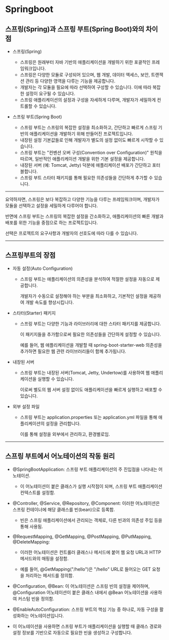 # Springboot

## 스프링(Spring)과 스프링 부트(Spring Boot)와의 차이점

- 스프링(Spring)

  -  스프링은 원래부터 자바 기반의 애플리케이션을 개발하기 위한 포괄적인 프레임워크입니다.
  -  스프링은 다양한 모듈로 구성되어 있으며, 웹 개발, 데이터 액세스, 보안, 트랜잭션 관리 등 다양한 영역을 다루는 기능을 제공합니다.
  -  개발자는 각 모듈을 필요에 따라 선택하여 구성할 수 있습니다. 이에 따라 복잡한 설정이 요구될 수 있습니다.
  -  스프링 애플리케이션의 설정과 구성을 자세하게 다루며, 개발자가 세밀하게 컨트롤할 수 있습니다.

- 스프링 부트(Spring Boot)

  -  스프링 부트는 스프링의 복잡한 설정을 최소화하고, 간단하고 빠르게 스프링 기반의 애플리케이션을 개발하기 위해 만들어진 프로젝트입니다.
  -  내장된 설정 기본값들로 인해 개발자가 별도의 설정 없이도 빠르게 시작할 수 있습니다.
  -  스프링 부트는 "컨벤션 오버 구성(Convention over Configuration)" 원칙을 따르며, 일반적인 애플리케이션 개발을 위한 기본 설정을 제공합니다.
  -  내장된 서버 (예: Tomcat, Jetty) 덕분에 애플리케이션 배포가 간단하고 포터블합니다.
  -  스프링 부트 스타터 패키지를 통해 필요한 의존성들을 간단하게 추가할 수 있습니다.
    
-----------------------------------------------------
  
요약하자면, 스프링은 보다 복잡하고 다양한 기능을 다루는 프레임워크이며, 개발자가 모듈을 선택하고 설정을 세밀하게 다루어야 합니다. 

  반면에 스프링 부트는 스프링의 복잡한 설정을 간소화하고, 애플리케이션의 빠른 개발과 배포를 위한 기능을 중점으로 하는 프로젝트입니다. 
  
  선택은 프로젝트의 요구사항과 개발자의 선호도에 따라 다를 수 있습니다.
  
  -----------------------------------------------------

  ## 스프링부트의 장점



  - 자동 설정(Auto Configuration)
    
    - 스프링 부트는 애플리케이션의 의존성을 분석하여 적절한 설정을 자동으로 제공합니다.
      
       개발자가 수동으로 설정해야 하는 부분을 최소화하고, 기본적인 설정을 제공하여 개발 속도를 향상시킵니다.
  
  - 스타터(Starter) 패키지
    
    - 스프링 부트는 다양한 기능과 라이브러리에 대한 스타터 패키지를 제공합니다.
      
        이 패키지들을 추가함으로써 필요한 의존성들을 간단하게 설정할 수 있습니다.
      
       예를 들어, 웹 애플리케이션을 개발할 때 spring-boot-starter-web 의존성을 추가하면 필요한 웹 관련 라이브러리들이 함께 추가됩니다.
    
  - 내장된 서버
    
    - 스프링 부트는 내장된 서버(Tomcat, Jetty, Undertow)를 사용하여 웹 애플리케이션을 실행할 수 있습니다.
      
      이로써 별도의 웹 서버 설정 없이도 애플리케이션을 빠르게 실행하고 배포할 수 있습니다.
  
  - 외부 설정 파일
  
  
    - 스프링 부트는 application.properties 또는 application.yml 파일을 통해 애플리케이션의 설정을 관리합니다.
     
      이를 통해 설정을 외부에서 관리하고, 환경별로임.
     
-----------------------------------------------------
##  스프링 부트에서 어노테이션의 작동 원리

- @SpringBootApplication: 스프링 부트 애플리케이션의 주 진입점을 나타내는 어노테이션.
  
    - 이 어노테이션이 붙은 클래스가 실행 시작점이 되며, 스프링 부트 애플리케이션 컨텍스트를 설정함.

- @Controller, @Service, @Repository, @Component: 이러한 어노테이션은 스프링 컨테이너에 해당 클래스를 빈(bean)으로 등록함.
  
    -  빈은 스프링 애플리케이션에서 관리되는 객체로, 다른 빈과의 의존성 주입 등을 통해 사용됨.

- @RequestMapping, @GetMapping, @PostMapping, @PutMapping, @DeleteMapping:
  - 이러한 어노테이션은 컨트롤러 클래스나 메서드에 붙어 웹 요청 URL과 HTTP 메서드와의 매핑을 설정함.
  
  -  예를 들어, @GetMapping("/hello")은 "/hello" URL로 들어오는 GET 요청을 처리하는 메서드를 정의함.

- @Configuration, @Bean: 이 어노테이션은 스프링 빈의 설정을 제어하며, @Configuration 어노테이션이 붙은 클래스 내에서 @Bean 어노테이션을 사용하여 커스텀 빈을 정의함.

- @EnableAutoConfiguration: 스프링 부트의 핵심 기능 중 하나로, 자동 구성을 활성화하는 어노테이션입니다.
  
-  이 어노테이션을 사용하면 스프링 부트가 애플리케이션을 실행할 때 클래스 경로와 설정 정보를 기반으로 자동으로 필요한 빈을 생성하고 구성합니다.
